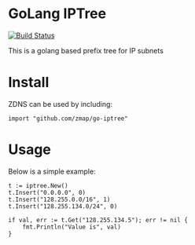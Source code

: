 GoLang IPTree
=============

[![Build Status](https://travis-ci.org/zmap/go0iptree.svg?branch=master)](https://travis-ci.org/zmap/go-iptree)

This is a golang based prefix tree for IP subnets

Install
=======

ZDNS can be used by including:

	import "github.com/zmap/go-iptree"


Usage
=====

Below is a simple example:

	t := iptree.New()
	t.Insert("0.0.0.0", 0)
	t.Insert("128.255.0.0/16", 1)
	t.Insert("128.255.134.0/24", 0)

	if val, err := t.Get("128.255.134.5"); err != nil {
		fmt.Println("Value is", val)
	}
